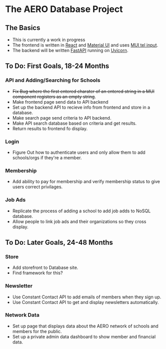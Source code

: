 # The AERO Database Project  
  
## The Basics  
- This is currently a work in progress  
- The frontend is written in [React](https://react.dev/) and [Material UI](https://mui.com/) and uses [MUI tel input](https://viclafouch.github.io/mui-tel-input/).  
- The backend will be written [FastAPI](https://fastapi.tiangolo.com/) running on [Uvicorn](https://www.uvicorn.org/).  
  
## To Do: First Goals, 18-24 Months  
### API and Adding/Searching for Schools
- ~~Fix Bug where the first entered charater of an entered string in a MUI component registers as an empty string~~.  
- Make frontend page send data to API backend
- Set up the backend API to recieve info from frontend and store in a database.  
- Make search page send criteria to API backend.  
- Make API search database based on criteria and get results.  
- Return results to frontend fo display.  
  
### Login  
- Figure Out how to authenticate users and only allow them to add schools/orgs if they're a member.  
  
### Membership  
- Add ability to pay for membership and verify membership status to give users correct privilages.
  
### Job Ads
- Replicate the process of adding a school to add job adds to NoSQL database.  
- Allow people to link job ads and their organizations so they cross display.  
  
## To Do: Later Goals, 24-48 Months  
### Store 
- Add storefront to Database site.  
- Find framework for this? 
  
### Newsletter  
- Use Constant Contact API to add emails of members when they sign up.  
- Use Constant Contact API to get and display newsletters automatically.  
  
### Network Data  
- Set up page that displays data about the AERO network of schools and members for the public.  
- Set up a private admin data dashboard to show member and financial data.  




